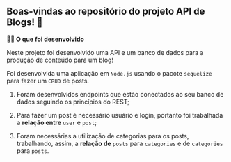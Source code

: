 ## Boas-vindas ao repositório do projeto API de Blogs! 🚀

  <strong>👨‍💻 O que foi desenvolvido</strong>

  Neste projeto foi desenvolvido uma API e um banco de dados para a produção de conteúdo para um blog! 

  Foi desenvolvida uma aplicação em `Node.js` usando o pacote `sequelize` para fazer um `CRUD` de posts.
  
  1. Foram desenvolvidos endpoints que estão conectados ao seu banco de dados seguindo os princípios do REST;

  2. Para fazer um post é necessário usuário e login, portanto foi trabalhada a **relação entre** `user` e `post`; 

  3. Foram necessárias a utilização de categorias para os posts, trabalhando, assim, a **relação de** `posts` para `categories` e de `categories` para `posts`.
